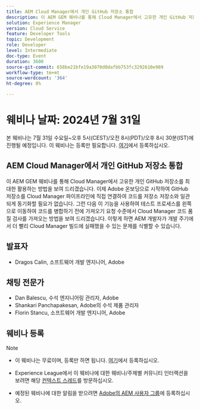```yaml
---
title: AEM Cloud Manager에서 개인 GitHub 저장소 통합
description: 이 AEM GEM 웨비나를 통해 Cloud Manager에서 고유한 개인 GitHub 저장소를 최대한 활용하는 방법을 보여 드리겠습니다. 이제 Adobe 온보딩으로 시작하여 GitHub 저장소를 Cloud Manager 파이프라인에 직접 연결하여 코드를 저장소 저장소와 일관되게 동기화할 필요가 없습니다. 그런 다음 이 기능을 사용하여 테스트 프로세스를 왼쪽으로 이동하여 코드를 병합하기 전에 가져오기 요청 수준에서 Cloud Manager 코드 품질 검사를 가져오는 방법을 보여 드리겠습니다. 이렇게 하면 AEM 개발자가 개발 주기에서 더 빨리 Cloud Manager 빌드에 실패했을 수 있는 문제를 식별할 수 있습니다.
solution: Experience Manager
version: Cloud Service
feature: Developer Tools
topic: Development
role: Developer
level: Intermediate
doc-type: Event
duration: 3600
source-git-commit: 658be21bfe19a3070d0dafbb753fc3292610e989
workflow-type: tm+mt
source-wordcount: '364'
ht-degree: 0%

---
```


# 웨비나 날짜: 2024년 7월 31일

본 웨비나는 7월 31일 수요일~오후 5시(CEST)/오전 8시(PDT)/오후 8시 30분(IST)에 진행될 예정입니다. 이 웨비나는 등록만 필요합니다. [여기](https://adobe.ly/3LmXfGk)에서 등록하십시오.

## AEM Cloud Manager에서 개인 GitHub 저장소 통합

이 AEM GEM 웨비나를 통해 Cloud Manager에서 고유한 개인 GitHub 저장소를 최대한 활용하는 방법을 보여 드리겠습니다. 이제 Adobe 온보딩으로 시작하여 GitHub 저장소를 Cloud Manager 파이프라인에 직접 연결하여 코드를 저장소 저장소와 일관되게 동기화할 필요가 없습니다. 그런 다음 이 기능을 사용하여 테스트 프로세스를 왼쪽으로 이동하여 코드를 병합하기 전에 가져오기 요청 수준에서 Cloud Manager 코드 품질 검사를 가져오는 방법을 보여 드리겠습니다. 이렇게 하면 AEM 개발자가 개발 주기에서 더 빨리 Cloud Manager 빌드에 실패했을 수 있는 문제를 식별할 수 있습니다.

## 발표자

* Dragos Calin, 소프트웨어 개발 엔지니어, Adobe

## 채팅 전문가

* Dan Balescu, 수석 엔지니어링 관리자, Adobe
* Shankari Panchapakesan, Adobe의 수석 제품 관리자
* Florin Stancu, 소프트웨어 개발 엔지니어, Adobe

## 웨비나 등록

>[!NOTE]
> 
>* 이 웨비나는 무료이며, 등록만 하면 됩니다. [여기](https://adobe.ly/3LmXfGk)에서 등록하십시오.
>
>* Experience League에서 이 웨비나에 대한 웨비나/주제별 커뮤니티 인터랙션을 보려면 해당 [컨텍스트 스레드](https://adobe.ly/4f1jhMo)를 방문하십시오.
>
>* 예정된 웨비나에 대한 알림을 받으려면 [Adobe의 AEM 사용자 그룹](https://aem-augs.adobe.com/)에 등록하십시오.
